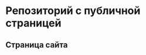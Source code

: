 # Репозиторий с публичной страницей 
## Страница сайта
<!-- Здесь будет ссылка на публичную страницу -->